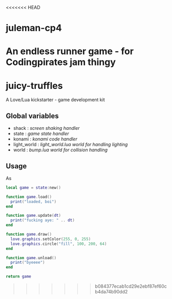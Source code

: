 <<<<<<< HEAD
# juleman-cp4
An endless runner game - for Codingpirates jam thingy
=======
# juicy-truffles
A Love/Lua kickstarter - game development kit

Global variables
---

- shack : *screen shaking handler*
- state : *game state handler*
- konami : *konami code handler*
- light_world : *light_world.lua world for handling lighting*
- world : *bump.lua world for collision handling*

Usage
---

As

```lua
local game = state:new()

function game.load()
  print("loaded, boi")
end

function game.update(dt)
  print("fucking aye: " .. dt)
end

function game.draw()
  love.graphics.setColor(255, 0, 255)
  love.graphics.circle("fill", 100, 200, 64)
end

function game.unload()
  print("byeeee")
end

return game
```
>>>>>>> b084377ecab1cd29e2ebf87ef60cb4da74b90dd2

